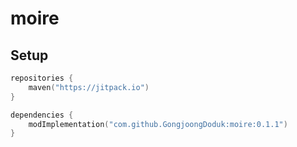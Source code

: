 # moire

## Setup

```kotlin
repositories {
    maven("https://jitpack.io")
}

dependencies {
    modImplementation("com.github.GongjoongDoduk:moire:0.1.1")
}
```
